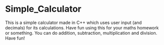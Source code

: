 # Simple_Calculator

This is a simple calculator made in C++ which uses user input (and decimals) for its calculations. Have fun using this for your maths homework or something. You can do addition, subtraction, multiplication and division. Have fun!
